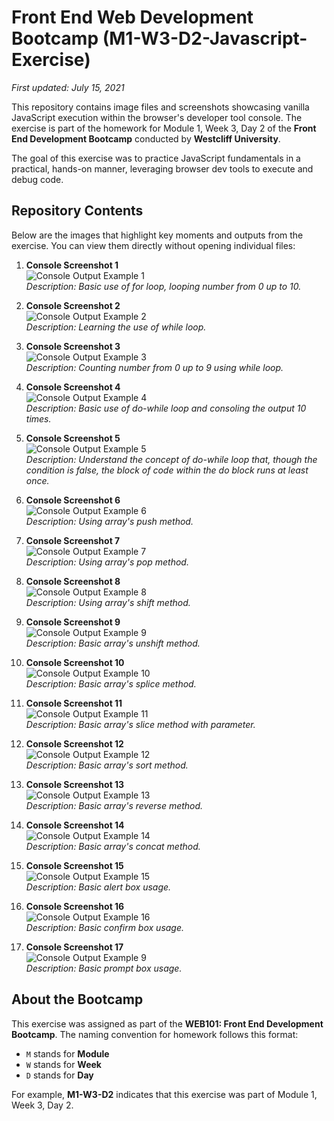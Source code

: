 # Front End Web Development Bootcamp (M1-W3-D2-Javascript-Exercise)

_First updated: July 15, 2021_

This repository contains image files and screenshots showcasing vanilla JavaScript execution within the browser's developer tool console. The exercise is part of the homework for Module 1, Week 3, Day 2 of the **Front End Development Bootcamp** conducted by **Westcliff University**. 

The goal of this exercise was to practice JavaScript fundamentals in a practical, hands-on manner, leveraging browser dev tools to execute and debug code.

## Repository Contents
Below are the images that highlight key moments and outputs from the exercise. You can view them directly without opening individual files:

1. **Console Screenshot 1**  
   ![Console Output Example 1](https://github.com/Ningsang-Jabegu/M1-W3-D2-Javascript-Exercise/blob/main/demo2w1.JPG)  
   _Description: Basic use of for loop, looping number from 0 up to 10._

2. **Console Screenshot 2**  
   ![Console Output Example 2](https://github.com/Ningsang-Jabegu/M1-W3-D2-Javascript-Exercise/blob/main/demo2w2.JPG)  
   _Description: Learning the use of while loop._

3. **Console Screenshot 3**  
   ![Console Output Example 3](https://github.com/Ningsang-Jabegu/M1-W3-D2-Javascript-Exercise/blob/main/demo2w3.JPG)  
   _Description: Counting number from 0 up to 9 using while loop._

4. **Console Screenshot 4**  
   ![Console Output Example 4](https://github.com/Ningsang-Jabegu/M1-W3-D2-Javascript-Exercise/blob/main/demo2w4.JPG)  
   _Description: Basic use of do-while loop and consoling the output 10 times._

5. **Console Screenshot 5**  
   ![Console Output Example 5](https://github.com/Ningsang-Jabegu/M1-W3-D2-Javascript-Exercise/blob/main/demo2w5.JPG)  
   _Description: Understand the concept of do-while loop that, though the condition is false, the block of code within the do block runs at least once._

6. **Console Screenshot 6**  
   ![Console Output Example 6](https://github.com/Ningsang-Jabegu/M1-W3-D2-Javascript-Exercise/blob/main/demo2w6.JPG)  
   _Description: Using array's push method._

7. **Console Screenshot 7**  
   ![Console Output Example 7](https://github.com/Ningsang-Jabegu/M1-W3-D2-Javascript-Exercise/blob/main/demo2w7.JPG)  
   _Description: Using array's pop method._

8. **Console Screenshot 8**  
   ![Console Output Example 8](https://github.com/Ningsang-Jabegu/M1-W3-D2-Javascript-Exercise/blob/main/demo2w8.JPG)  
   _Description: Using array's shift method._

9. **Console Screenshot 9**  
   ![Console Output Example 9](https://github.com/Ningsang-Jabegu/M1-W3-D2-Javascript-Exercise/blob/main/demo2w9.JPG)  
   _Description: Basic array's unshift method._

10. **Console Screenshot 10**  
   ![Console Output Example 10](https://github.com/Ningsang-Jabegu/M1-W3-D2-Javascript-Exercise/blob/main/demo2w10.JPG)  
   _Description: Basic array's splice method._

11. **Console Screenshot 11**  
   ![Console Output Example 11](https://github.com/Ningsang-Jabegu/M1-W3-D2-Javascript-Exercise/blob/main/demo2w11.JPG)  
   _Description: Basic array's slice method with parameter._

12. **Console Screenshot 12**  
   ![Console Output Example 12](https://github.com/Ningsang-Jabegu/M1-W3-D2-Javascript-Exercise/blob/main/demo2w12.JPG)  
   _Description: Basic array's sort method._

13. **Console Screenshot 13**  
   ![Console Output Example 13](https://github.com/Ningsang-Jabegu/M1-W3-D2-Javascript-Exercise/blob/main/demo2w13.JPG)  
   _Description: Basic array's reverse method._

14. **Console Screenshot 14**  
   ![Console Output Example 14](https://github.com/Ningsang-Jabegu/M1-W3-D2-Javascript-Exercise/blob/main/demo2w14.JPG)  
   _Description: Basic array's concat method._

15. **Console Screenshot 15**  
   ![Console Output Example 15](https://github.com/Ningsang-Jabegu/M1-W3-D2-Javascript-Exercise/blob/main/demo2w15.JPG)  
   _Description: Basic alert box usage._

16. **Console Screenshot 16**  
   ![Console Output Example 16](https://github.com/Ningsang-Jabegu/M1-W3-D2-Javascript-Exercise/blob/main/demo2w16.JPG)  
   _Description: Basic confirm box usage._

17. **Console Screenshot 17**  
   ![Console Output Example 9](https://github.com/Ningsang-Jabegu/M1-W3-D2-Javascript-Exercise/blob/main/demo2w17.JPG)  
   _Description: Basic prompt box usage._

## About the Bootcamp
This exercise was assigned as part of the **WEB101: Front End Development Bootcamp**. The naming convention for homework follows this format:
- `M` stands for **Module**
- `W` stands for **Week**
- `D` stands for **Day**

For example, **M1-W3-D2** indicates that this exercise was part of Module 1, Week 3, Day 2.
